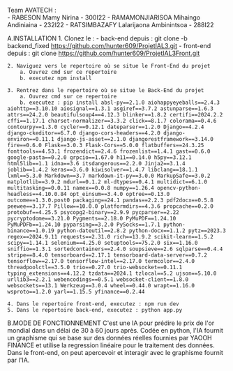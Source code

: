 Team AVATECH : 	
		- RABESON Mamy Nirina - 300I22
		- RAMAMONJIARISOA Mihaingo Andiniaina - 232I22
		- RATSIMBAZAFY Lalarijaona Ambinintsoa - 288I22

A.INSTALLATION
	1. Clonez le : 
		- back-end depuis : git clone -b backend_fixed https://github.com/hunter609/ProjetIAL3.git
		- front-end depuis : git clone https://github.com/hunter609/ProjetIAL3Front.git

	2. Naviguez vers le repertoire où se situe le Front-End du projet
		a. Ouvrez cmd sur ce repertoire
		b. executez npm install

	3. Rentrez dans le repertoire où se situe le Back-End du projet
		a. Ouvrez cmd sur ce repertoire
		b. executez : pip install absl-py==2.1.0 aiohappyeyeballs==2.4.3 aiohttp==3.10.10 aiosignal==1.3.1 asgiref==3.7.2 astunparse==1.6.3 attrs==24.2.0 beautifulsoup4==4.12.3 blinker==1.8.2 certifi==2024.2.2 cffi==1.17.1 charset-normalizer==3.3.2 click==8.1.7 colorama==0.4.6 contourpy==1.3.0 cycler==0.12.1 dateparser==1.2.0 Django==4.2.4 django-ckeditor==6.7.0 django-cors-headers==4.2.0 django-environ==0.11.1 django-js-asset==2.1.0 djangorestframework==3.14.0 fire==0.6.0 Flask==3.0.3 Flask-Cors==5.0.0 flatbuffers==24.3.25 fonttools==4.53.1 frozendict==2.4.6 frozenlist==1.4.1 gast==0.6.0 google-pasta==0.2.0 grpcio==1.67.0 h11==0.14.0 h5py==3.12.1 html5lib==1.1 idna==3.6 itsdangerous==2.2.0 Jinja2==3.1.4 joblib==1.4.2 keras==3.6.0 kiwisolver==1.4.7 libclang==18.1.1 lxml==5.3.0 Markdown==3.7 markdown-it-py==3.0.0 MarkupSafe==3.0.2 matplotlib==3.9.2 mdurl==0.1.2 ml-dtypes==0.4.1 multidict==6.1.0 multitasking==0.0.11 namex==0.0.8 numpy==1.26.4 opencv-python-headless==4.10.0.84 opt_einsum==3.4.0 optree==0.13.0 outcome==1.3.0.post0 packaging==24.1 pandas==2.2.3 pdf2docx==0.5.8 peewee==3.17.7 Pillow==10.0.0 platformdirs==4.3.6 propcache==0.2.0 protobuf==4.25.5 psycopg2-binary==2.9.9 pycparser==2.22 pycryptodome==3.21.0 Pygments==2.18.0 PyMuPDF==1.24.10 PyMuPDFb==1.24.10 pyparsing==3.2.0 PySocks==1.7.1 python-binance==1.0.19 python-dateutil==2.8.2 python-docx==1.1.2 pytz==2023.3 regex==2024.9.11 requests==2.31.0 rich==13.9.2 scikit-learn==1.5.2 scipy==1.14.1 selenium==4.25.0 setuptools==75.2.0 six==1.16.0 sniffio==1.3.1 sortedcontainers==2.4.0 soupsieve==2.6 sqlparse==0.4.4 stripe==8.4.0 tensorboard==2.17.1 tensorboard-data-server==0.7.2 tensorflow==2.17.0 tensorflow-intel==2.17.0 termcolor==2.4.0 threadpoolctl==3.5.0 trio==0.27.0 trio-websocket==0.11.1 typing_extensions==4.12.2 tzdata==2024.1 tzlocal==5.2 ujson==5.10.0 urllib3==2.2.1 webencodings==0.5.1 websocket-client==1.8.0 websockets==13.1 Werkzeug==3.0.4 wheel==0.44.0 wrapt==1.16.0 wsproto==1.2.0 yarl==1.15.5 yfinance==0.2.44

	4. Dans le repertoire front-end, executez : npm run dev
	5. Dans le repertoire back-end, executez : python app.py


B.MODE DE FONCTIONNEMENT
	C'est une IA pour prédire le prix de l'or mondial dans un délai de 30 à 60 jours après. Codée en python, l'IA fournit un graphisme qui se base sur des données réelles fournies par YAOOH FINANCE et utilise la regression linéaire pour le traitement des données. Dans le front-end, on peut apercevoir et interagir avec le graphisme fournit par l'IA.
